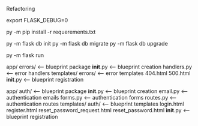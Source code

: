 Refactoring

export FLASK_DEBUG=0

py -m pip install -r requerements.txt

py -m flask db init
py -m flask db migrate
py -m flask db upgrade

py -m flask run

app/
    errors/                             <-- blueprint package
        __init__.py                     <-- blueprint creation
        handlers.py                     <-- error handlers
    templates/
        errors/                         <-- error templates
            404.html
            500.html
    __init__.py                         <-- blueprint registration


app/
    auth/                               <-- blueprint package
        __init__.py                     <-- blueprint creation
        email.py                        <-- authentication emails
        forms.py                        <-- authentication forms
        routes.py                       <-- authentication routes
    templates/
        auth/                           <-- blueprint templates
            login.html
            register.html
            reset_password_request.html
            reset_password.html
    __init__.py                         <-- blueprint registration